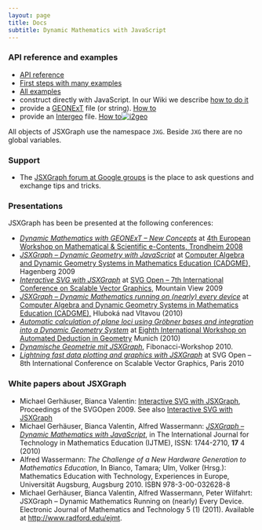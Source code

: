 ```yaml
---
layout: page
title: Docs
subtitle: Dynamic Mathematics with JavaScript
---
```

### API reference and examples

* [API reference](/docs/index.html)
* [First steps with many examples](/wiki/index.php/Documentation)
* [All examples](/wiki/index.php/Category:Examples)
* construct directly with JavaScript. In our Wiki we describe [how to do it](http://jsxgraph.uni-bayreuth.de/wiki/index.php/Documentation)
* provide a <a href="http://geonext.de" target="_blank">GEONExT</a> file (or string). [How to](http://jsxgraph.uni-bayreuth.de/wiki/index.php/Displaying_GEONExT_constructions)
* provide an <a href="http://i2geo.net/" target="_blank">Intergeo</a> file. [How to](http://jsxgraph.uni-bayreuth.de/wiki/index.php/Displaying_Intergeo_constructions)[<img class=" purwwxrngbxponrzdqjs purwwxrngbxponrzdqjs purwwxrngbxponrzdqjs purwwxrngbxponrzdqjs purwwxrngbxponrzdqjs purwwxrngbxponrzdqjs" src="http://geonext.uni-bayreuth.de/uploads/pics/Banner-Button_120x60_v2_0.png" alt="i2geo" />](http://i2geo.net)

All objects of JSXGraph use the namespace `JXG`. Beside `JXG` there are no global variables.

### Support

* The [JSXGraph forum at Google groups](https://groups.google.com/forum/#!forum/jsxgraph) is the place to ask questions and exchange tips and tricks.

### Presentations
JSXGraph has been be presented at the following conferences:

* <a href="/talks/jsxgraphMathematical_and_Scientific_e-Contents.pdf" target="_blank"><em>Dynamic Mathematics with GEONExT &#8211; New Concepts</em></a> at <a href="http://www.ntnu.no/delta/workshop/" target="_blank">4th European Workshop on Mathematical & Scientific e-Contents, Trondheim 2008</a>
* <a href="/talks/cadgme09/talk/" target="_blank"><em>JSXGraph &#8211; Dynamic Geometry with JavaScript</em></a> at <a href="http://www.risc.uni-linz.ac.at/about/conferences/cadgme2009/" target="_blank">Computer Algebra and Dynamic Geometry Systems in Mathematics Education (CADGME),</a> Hagenberg 2009
* <a href="/talks/svgopen09/presentation/index.html" target="_blank"><em>Interactive SVG with JSXGraph</em></a> at <a href="http://www.svgopen.org/2009/" target="_blank">SVG Open &#8211; 7th International Conference on Scalable Vector Graphics</a>, Mountain View 2009
* <a href="/talks/cadgme10/talk/" target="_blank"><em>JSXGraph &#8211; Dynamic Mathematics running on (nearly) every device</em></a> at <a href="http://home.pf.jcu.cz/~cadgme2010/" target="_blank">Computer Algebra and Dynamic Geometry Systems in Mathematics Education (CADGME),</a> Hluboká nad Vltavou (2010)
* <a href="/talks/adg10/presentation.pdf" target="_blank"><em>Automatic calculation of plane loci using Gröbner bases and integration into a Dynamic Geometry System</em></a> at <a href="http://icube-web.unistra.fr/adg2010/index.php/Accueil" target="_blank">Eighth International Workshop on Automated Deduction in Geometry</a> Munich (2010)
* <a href="/talks/jsxgraphFibonacci.pdf" target="_blank"><em>Dynamische Geometrie mit JSXGraph</em></a>, Fibonacci-Workshop 2010.
* <a href="http://svgopen.org/2010/presentations/37-Lightning_fast_data_plotting_and_graphics_with_JSXGraph/index.html" target="_blank"><em>Lightning fast data plotting and graphics with JSXGraph</em></a> at SVG Open &#8211; 8th International Conference on Scalable Vector Graphics, Paris 2010

### White papers about JSXGraph

* Michael Gerhäuser, Bianca Valentin: <a href="/talks/svgopen09/jsxgraph.pdf" target="_blank">Interactive SVG with JSXGraph</a>, Proceedings of the SVGOpen 2009. See also [Interactive SVG with JSXGraph](http://svgopen.org/2009/papers/14-Interactive_SVG_with_JSXGraph/)
* Michael Gerhäuser, Bianca Valentin, Alfred Wassermann: [_JSXGraph – Dynamic Mathematics with JavaScript_](https://www.editlib.org/p/109512/), in The International Journal for Technology in Mathematics Education (IJTME), ISSN: 1744-2710, **17** 4 (2010)
* Alfred Wassermann: _The Challenge of a New Hardware Generation to Mathematics Education_, In Bianco, Tamara; Ulm, Volker (Hrsg.): Mathematics Education with Technology, Experiences in Europe, Universität Augsburg, Augsburg 2010. ISBN 978-3-00-032628-8
* Michael Gerhäuser, Bianca Valentin, Alfred Wassermann, Peter Wilfahrt: JSXGraph &#8211; Dynamic Mathematics Running on (nearly) Every Device. Electronic Journal of Mathematics and Technology 5 (1) (2011). Available at <http://www.radford.edu/ejmt>.
